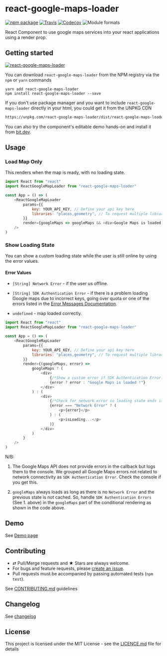 # react-google-maps-loader

[![npm package][npm-badge]][npm]
[![Travis][build-badge]][build]
[![Codecov][codecov-badge]][codecov]
![Module formats][module-formats]

React Component to use google maps services into your react applications using a render prop.

## Getting started

[![react-google-maps-loader](https://nodei.co/npm/react-google-maps-loader.png?downloads=true&downloadRank=true&stars=true)](https://nodei.co/npm/react-google-maps-loader/)

You can download `react-google-maps-loader` from the NPM registry via the `npm` or `yarn` commands

```shell
yarn add react-google-maps-loader
npm install react-google-maps-loader --save
```

If you don't use package manager and you want to include `react-google-maps-loader` directly in your html, you could get it from the UNPKG CDN

```html
https://unpkg.com/react-google-maps-loader/dist/react-google-maps-loader.min.js.
```

You can also try the component's editable demo hands-on and install it from [bit.dev](https://bit.dev/cedricdelpoux/react-google-maps-loader/react-google-maps-loader?example=5d592e9f500b4e00146cca67).

## Usage

### Load Map Only

This renders when the map is ready, with no loading state.

```javascript
import React from "react"
import ReactGoogleMapLoader from "react-google-maps-loader"

const App = () => (
    <ReactGoogleMapLoader
        params={{
            key: YOUR_API_KEY, // Define your api key here
            libraries: "places,geometry", // To request multiple libraries, separate them with a comma
        }}
        render={googleMaps => googleMaps && <div>Google Maps is loaded !</div>}
    />
)
```

### Show Loading State

You can show a custom loading state while the user is still online by using the error values.

#### Error Values

-   `[String] Network Error` - if the user us offline.

-   `[String] SDK Authentication Error` - if there is a problem loading Google maps due to incorrect keys, going over quota or one of the errors listed in the [Error Messages Documentation](https://developers.google.com/maps/documentation/javascript/error-messages).

-   `undefined` - map loaded correctly.

```js
import React from "react"
import ReactGoogleMapLoader from "react-google-maps-loader"

const App = () => (
    <ReactGoogleMapLoader
        params={{
            key: YOUR_API_KEY, // Define your api key here
            libraries: "places,geometry", // To request multiple libraries, separate them with a comma
        }}
        render={(googleMaps, error) =>
            googleMaps ? (
                <div>
                    {/*Show a custom error if SDK Authentication Error. See N/B 2 below.*/}
                    {error ? error : "Google Maps is loaded !"}
                </div>
            ) : (
                <div>
                    {/*Check for network error so loading state ends if user lost connection.*/}
                    {error === "Network Error" ? (
                        <p>{error}</p>
                    ) : (
                        <p>isLoading...</p>
                    )}
                </div>
            )
        }
    />
)
```

N/B:

1. The Google Maps API does not provide errors in the callback but logs them to the console. We grouped all Google Maps errors not related to network connectivity as `SDK Authentication Error`. Check the console if you get this.

2. `googleMaps` always loads as long as there is no `Network Error` and the previous state is not cached. So, handle `SDK Authentication Errors` (See 1. above) in the `googleMaps` part of the conditional rendering as shown in the code above.

## Demo

See [Demo page][github-page]

## Contributing

-   ⇄ Pull/Merge requests and ★ Stars are always welcome.
-   For bugs and feature requests, please [create an issue][github-issue].
-   Pull requests must be accompanied by passing automated tests (`npm test`).

See [CONTRIBUTING.md](./CONTRIBUTING.md) guidelines

## Changelog

See [changelog](./CHANGELOG.md)

## License

This project is licensed under the MIT License - see the [LICENCE.md](./LICENCE.md) file for details

[npm-badge]: https://img.shields.io/npm/v/react-google-maps-loader.svg?style=flat-square
[npm]: https://www.npmjs.org/package/react-google-maps-loader
[build-badge]: https://img.shields.io/travis/cedricdelpoux/react-google-maps-loader/master.svg?style=flat-square
[build]: https://travis-ci.org/cedricdelpoux/react-google-maps-loader
[codecov-badge]: https://img.shields.io/codecov/c/github/cedricdelpoux/react-google-maps-loader.svg?style=flat-square
[codecov]: https://codecov.io/gh/cedricdelpoux/react-google-maps-loader
[module-formats]: https://img.shields.io/badge/module%20formats-umd%2C%20cjs%2C%20esm-green.svg?style=flat-square
[github-page]: https://cedricdelpoux.github.io/react-google-maps-loader
[github-issue]: https://github.com/cedricdelpoux/react-google-maps-loader/issues/new
